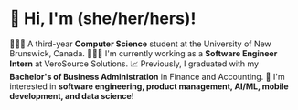 # 👋 Hi, I'm  (she/her/hers)!
👩🏻‍🎓 A third-year **Computer Science** student at the University of New Brunswick, Canada.
👩🏻‍💻 I'm currently working as a **Software Engineer Intern** at VeroSource Solutions.
📈 Previously, I graduated with my **Bachelor's of Business Administration** in Finance and Accounting. 
💭 I'm interested in **software engineering, product management, AI/ML, mobile development, and data science**!  

